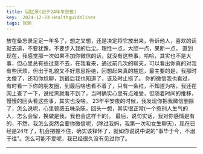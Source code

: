 ```yaml
---
title: 回忆录(记于24年平安夜)
key:  2024-12-23-Healthguidelines
tags: 张驰 
---
```

   放在备忘录足足一年多了，想之又想，还是决定将它放出来，告诉他人，喜欢的话就去追，不要犹豫，不要步入我的后尘。理性一点，大胆一点，果断一点。
   直到现在，我感觉那一次如果不加你微信的话，就没有这些事，哈哈，其实也不是大事，但心里总有些过意不去，在我看来，通过前几次的聊天，可以看出你真的对我有些厌烦，但出于礼貌又不好意思拒绝，回想起来真的尴尬，最主要的是，我那时太傻了，还和你尬聊，到最后我也知道了，该及时止损了。
   你的微信我也看过，有时看一下你的朋友圈，到最后啥也看不着了，只有一条杠，不知道为啥，我还在网上查了一下，说拉黑就看不到了，当时确实心里有点难受，但随着时间的推移，慢慢的回头看这些事，其实也没啥。
   23年平安夜的时候，我发现你把我微信删除了，怎么说呢，心里顿感五味杂陈，回头一想，其实很正常(一个惹别人生气的人，怎么会留，换做是我，我也会这样干的)。
   最后，说句实话，我对你感情是有的，不然，我怎么突然会要你微信呢，(除过我妈，我第一次和女生聊天)，现在已经是24年了，机会把握不住，确实该释怀了，就如你说说中说的"事毕于今，不溺于往"。怎么可能不爱呢，我已经很久没有见过你了。

---